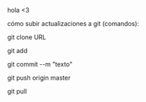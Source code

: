 hola <3

cómo subir actualizaciones a git (comandos):

git clone URL

git add

git commit --m "texto"

git push origin master

git pull
